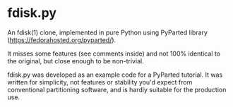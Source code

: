 fdisk.py
========

An fdisk(1) clone, implemented in pure Python using PyParted library (https://fedorahosted.org/pyparted/).

It misses some features (see comments inside) and not 100% identical to the original, but
close enough to be non-trivial.

fdisk.py was developed as an example code for a PyParted tutorial.
It was written for simplicity, not features or stability you'd expect from conventional partitioning software,
and is hardly suitable for the production use.

